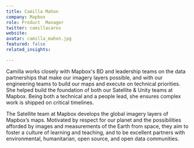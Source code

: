 ```yaml
---
title: Camilla Mahon
company: Mapbox
role: Product  Manager
twitter: camillacaros
website:
avatar: camilla_mahon.jpg
featured: false
related_insights:

---
```

Camilla works closely with Mapbox's BD and leadership teams on the data partnerships that make our imagery layers possible, and with our engineering teams to build our maps and execute on technical priorities. She helped build the foundation of both our Satellite & Unity teams at Mapbox. Being both a technical and a people lead, she ensures complex work is shipped on critical timelines.  

The Satellite team at Mapbox develops the global imagery layers of Mapbox’s maps. Motivated by respect for our planet and the possibilities afforded by images and measurements of the Earth from space, they aim to foster a culture of learning and teaching, and to be excellent partners with environmental, humanitarian, open source, and open data communities.
